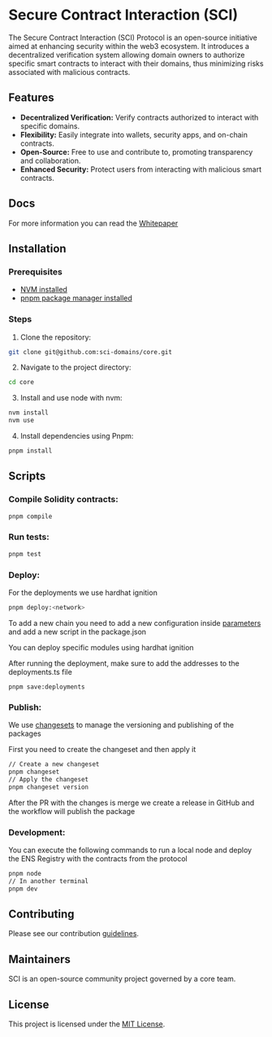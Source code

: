 # Secure Contract Interaction (SCI)

The Secure Contract Interaction (SCI) Protocol is an open-source initiative aimed at enhancing security within the web3 ecosystem. It introduces a decentralized verification system allowing domain owners to authorize specific smart contracts to interact with their domains, thus minimizing risks associated with malicious contracts.

## Features

- **Decentralized Verification:** Verify contracts authorized to interact with specific domains.
- **Flexibility:** Easily integrate into wallets, security apps, and on-chain contracts.
- **Open-Source:** Free to use and contribute to, promoting transparency and collaboration.
- **Enhanced Security:** Protect users from interacting with malicious smart contracts.

## Docs

For more information you can read the [Whitepaper](Whitepaper.pdf)

## Installation

### Prerequisites

- [NVM installed](https://github.com/nvm-sh/nvm)
- [pnpm package manager installed](https://pnpm.io/installation)

### Steps

1. Clone the repository:

```bash
git clone git@github.com:sci-domains/core.git
```

2. Navigate to the project directory:

```bash
cd core
```

3. Install and use node with nvm:

```bash
nvm install
nvm use
```

4. Install dependencies using Pnpm:

```bash
pnpm install
```

## Scripts

### Compile Solidity contracts:

```bash
pnpm compile
```

### Run tests:

```bash
pnpm test
```

### Deploy:

For the deployments we use hardhat ignition

```bash
pnpm deploy:<network>
```

To add a new chain you need to add a new configuration inside [parameters](ignition/parameters)
and add a new script in the package.json

You can deploy specific modules using hardhat ignition

After running the deployment, make sure to add the addresses to the deployments.ts file

```shell
pnpm save:deployments
```

### Publish:

We use [changesets](https://www.npmjs.com/package/@changesets/cli) to manage the versioning and publishing of the packages

First you need to create the changeset and then apply it

```bash
// Create a new changeset
pnpm changeset
// Apply the changeset
pnpm changeset version
```

After the PR with the changes is merge we create a release in GitHub and the workflow will publish the package

### Development:

You can execute the following commands to run a local node and deploy
the ENS Registry with the contracts from the protocol

```bash
pnpm node
// In another terminal
pnpm dev
```

## Contributing

Please see our contribution [guidelines](CONTRIBUTING.md).

## Maintainers

SCI is an open-source community project governed by a core team.

## License

This project is licensed under the [MIT License](LICENSE.txt).

